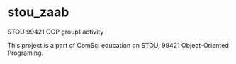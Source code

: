# stou_zaab
STOU 99421 OOP group1 activity

This project is a part of ComSci education on STOU, 99421 Object-Oriented Programing.
